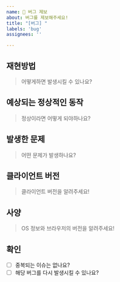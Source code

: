 ```yaml
---
name: 🐛 버그 제보
about: 버그를 제보해주세요!
title: "[버그] "
labels: 'bug'
assignees: ''

---
```


## 재현방법
> 어떻게하면 발생시킬 수 있나요?

## 예상되는 정상적인 동작
> 정상이라면 어떻게 되야하나요?

## 발생한 문제
> 어떤 문제가 발생하나요?

## 클라이언트 버전
> 클라이언트 버전을 알려주세요!
<!--
클라이언트 버전을 가져오실 줄 모르신다면 아래 링크를 참고해주세요

https://github.com/koreanbots/docs/blob/master/version.md
-->
## 사양
> OS 정보와 브라우저의 버전을 알려주세요!

## 확인
- [ ] 중복되는 이슈는 없나요?
- [ ] 해당 버그를 다시 발생시킬 수 있나요?

<!--
마크다운 체크박스 문법입니다.
[x] - 체크
[ ] - 체크하지 않음
으로 작성해주세요.
>
